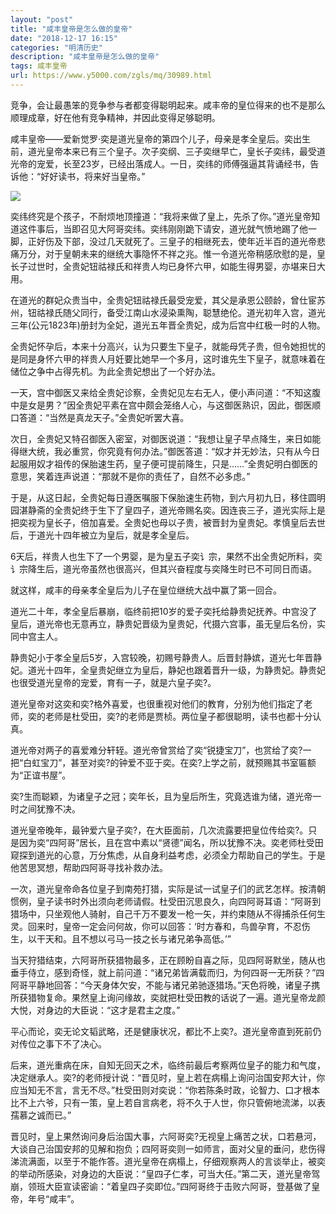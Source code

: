 ```yaml
---
layout: "post"
title: "咸丰皇帝是怎么做的皇帝"
date: "2018-12-17 16:15"
categories: "明清历史"
description: "咸丰皇帝是怎么做的皇帝"
tags: 咸丰皇帝
url: https://www.y5000.com/zgls/mq/30989.html
---
```






竞争，会让最愚笨的竞争参与者都变得聪明起来。咸丰帝的皇位得来的也不是那么顺理成章，好在他有竞争精神，并因此变得足够聪明。

咸丰皇帝——爱新觉罗·奕是道光皇帝的第四个儿子，母亲是孝全皇后。奕出生前，道光皇帝本来已有三个皇子。次子奕纲、三子奕继早亡，皇长子奕纬，最受道光帝的宠爱，长至23岁，已经出落成人。一日，奕纬的师傅强逼其背诵经书，告诉他：“好好读书，将来好当皇帝。”

![](https://img.y5000.com/uploads/allimg/180621/8-1P62114003V39.jpg)

奕纬终究是个孩子，不耐烦地顶撞道：“我将来做了皇上，先杀了你。”道光皇帝知道这件事后，当即召见大阿哥奕纬。奕纬刚刚跪下请安，道光就气愤地踢了他一脚，正好伤及下部，没过几天就死了。三皇子的相继死去，使年近半百的道光帝悲痛万分，对于皇朝未来的继统大事隐怀不祥之兆。惟一令道光帝稍感欣慰的是，皇长子过世时，全贵妃钮祜禄氏和祥贵人均已身怀六甲，如能生得男婴，亦堪来日大用。

在道光的群妃众贵当中，全贵妃钮祜禄氏最受宠爱，其父是承恩公颐龄，曾仕宦苏州，钮祜禄氏随父同行，备受江南山水浸染熏陶，聪慧绝伦。道光初年入宫，道光三年(公元1823年)册封为全妃，道光五年晋全贵妃，成为后宫中红极一时的人物。

全贵妃怀孕后，本来十分高兴，认为只要生下皇子，就能母凭子贵，但令她担忧的是同是身怀六甲的祥贵人月妊要比她早一个多月，这时谁先生下皇子，就意味着在储位之争中占得先机。为此全贵妃想出了一个好办法。

一天，宫中御医又来给全贵妃诊察，全贵妃见左右无人，便小声问道：“不知这腹中是女是男？”因全贵妃平素在宫中颇会笼络人心，与这御医熟识，因此，御医顺口答道：“当然是真龙天子。”全贵妃听罢大喜。

次日，全贵妃又特召御医入密室，对御医说道：“我想让皇子早点降生，来日如能得继大统，我必重赏，你究竟有何办法。”御医答道：“奴才并无妙法，只有从今日起服用奴才祖传的保胎速生药，皇子便可提前降生，只是……”全贵妃明白御医的意思，笑着连声说道：“那就不是你的责任了，自然不必多虑。”

于是，从这日起，全贵妃每日遵医嘱服下保胎速生药物，到六月初九日，移住圆明园湛静斋的全贵妃终于生下了皇四子，道光帝赐名奕。因连丧三子，道光实际上是把奕视为皇长子，倍加喜爱。全贵妃也母以子贵，被晋封为皇贵妃。孝慎皇后去世后，于道光十四年被立为皇后，就是孝全皇后。

6天后，祥贵人也生下了一个男婴，是为皇五子奕讠宗，果然不出全贵妃所料，奕讠宗降生后，道光帝虽然也很高兴，但其兴奋程度与奕降生时已不可同日而语。

就这样，咸丰的母亲孝全皇后为儿子在皇位继统大战中赢了第一回合。

道光二十年，孝全皇后暴崩，临终前把10岁的爱子奕托给静贵妃抚养。中宫没了皇后，道光帝也无意再立，静贵妃晋级为皇贵妃，代摄六宫事，虽无皇后名份，实同中宫主人。

静贵妃小于孝全皇后5岁，入宫较晚，初赐号静贵人。后晋封静嫔，道光七年晋静妃。道光十四年，全皇贵妃继立为皇后，静妃也跟着晋升一级，为静贵妃。静贵妃也很受道光皇帝的宠爱，育有一子，就是六皇子奕?。

道光皇帝对这奕和奕?格外喜爱，也很重视对他们的教育，分别为他们指定了老师，奕的老师是杜受田，奕?的老师是贾桢。两位皇子都很聪明，读书也都十分认真。

道光帝对两子的喜爱难分轩轾。道光帝曾赏给了奕“锐捷宝刀”，也赏给了奕?一把“白虹宝刀”，甚至对奕?的钟爱不亚于奕。在奕?上学之前，就预赐其书室匾额为“正谊书屋”。

奕?生而聪颖，为诸皇子之冠；奕年长，且为皇后所生，究竟选谁为储，道光帝一时之间犹豫不决。

道光皇帝晚年，最钟爱六皇子奕?，在大臣面前，几次流露要把皇位传给奕?。只是因为奕“四阿哥”居长，且在宫中素以“贤德”闻名，所以犹豫不决。奕老师杜受田窥探到道光的心意，万分焦虑，从自身利益考虑，必须全力帮助自己的学生。于是他苦思冥想，帮助四阿哥寻找补救办法。

一次，道光皇帝命各位皇子到南苑打猎，实际是试一试皇子们的武艺怎样。按清朝惯例，皇子读书时外出须向老师请假。杜受田沉思良久，向四阿哥耳语：“阿哥到猎场中，只坐观他人骑射，自己千万不要发一枪一矢，并约束随从不得捕杀任何生灵。回来时，皇帝一定会问何故，你可以回答：‘时方春和，鸟兽孕育，不忍伤生，以干天和。且不想以弓马一技之长与诸兄弟争高低。’”

当天狩猎结束，六阿哥所获猎物最多，正在顾盼自喜之际，见四阿哥默坐，随从也垂手侍立，感到奇怪，就上前问道：“诸兄弟皆满载而归，为何四哥一无所获？”四阿哥平静地回答：“今天身体欠安，不能与诸兄弟驰逐猎场。”天色将晚，诸皇子携所获猎物复命。果然皇上询问缘故，奕就把杜受田教的话说了一遍。道光皇帝龙颜大悦，对身边的大臣说：“这才是君主之度。”

平心而论，奕无论文韬武略，还是健康状况，都比不上奕?。道光皇帝直到死前仍对传位之事下不了决心。

后来，道光重病在床，自知无回天之术，临终前最后考察两位皇子的能力和气度，决定继承人。奕?的老师授计说：“晋见时，皇上若在病榻上询问治国安邦大计，你应当知无不言，言无不尽。”杜受田则对奕说：“你若陈条时政，论智力、口才根本比不上六爷，只有一策，皇上若自言病老，将不久于人世，你只管俯地流涕，以表孺慕之诚而已。”

晋见时，皇上果然询问身后治国大事，六阿哥奕?无视皇上痛苦之状，口若悬河，大谈自己治国安邦的见解和抱负；四阿哥奕则一如师言，面对父皇的垂问，悲伤得涕流满面，以至于不能作答。道光皇帝在病榻上，仔细观察两人的言谈举止，被奕的举动所感染，对身边的大臣说：“皇四子仁孝，可当大任。”第二天，道光皇帝驾崩，领班大臣宣读密谕：“着皇四子奕即位。”四阿哥终于击败六阿哥，登基做了皇帝，年号“咸丰”。
